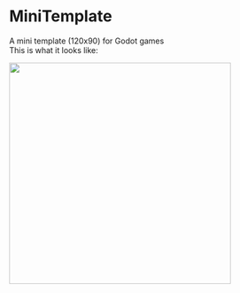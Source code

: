 # MiniTemplate
A mini template (120x90) for Godot games  
This is what it looks like:  

<img src="https://github.com/YZnoodle/MiniTemplate/blob/master/asset/result.png" width="400" />
